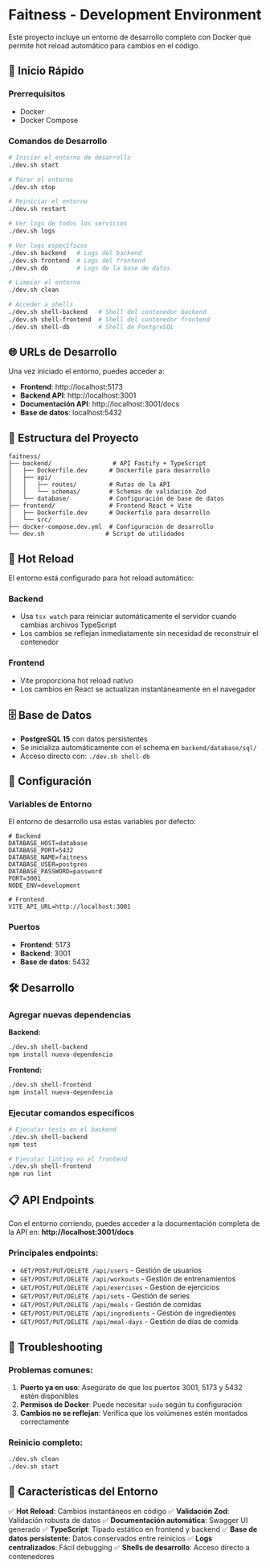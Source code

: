 # Faitness - Development Environment

Este proyecto incluye un entorno de desarrollo completo con Docker que permite hot reload automático para cambios en el código.

## 🚀 Inicio Rápido

### Prerrequisitos
- Docker
- Docker Compose

### Comandos de Desarrollo

```bash
# Iniciar el entorno de desarrollo
./dev.sh start

# Parar el entorno
./dev.sh stop

# Reiniciar el entorno
./dev.sh restart

# Ver logs de todos los servicios
./dev.sh logs

# Ver logs específicos
./dev.sh backend   # Logs del backend
./dev.sh frontend  # Logs del frontend
./dev.sh db        # Logs de la base de datos

# Limpiar el entorno
./dev.sh clean

# Acceder a shells
./dev.sh shell-backend   # Shell del contenedor backend
./dev.sh shell-frontend  # Shell del contenedor frontend
./dev.sh shell-db        # Shell de PostgreSQL
```

## 🌐 URLs de Desarrollo

Una vez iniciado el entorno, puedes acceder a:

- **Frontend**: http://localhost:5173
- **Backend API**: http://localhost:3001
- **Documentación API**: http://localhost:3001/docs
- **Base de datos**: localhost:5432

## 📁 Estructura del Proyecto

```
faitness/
├── backend/                 # API Fastify + TypeScript
│   ├── Dockerfile.dev      # Dockerfile para desarrollo
│   ├── api/
│   │   ├── routes/         # Rutas de la API
│   │   └── schemas/        # Schemas de validación Zod
│   └── database/           # Configuración de base de datos
├── frontend/               # Frontend React + Vite
│   ├── Dockerfile.dev      # Dockerfile para desarrollo
│   └── src/
├── docker-compose.dev.yml  # Configuración de desarrollo
└── dev.sh                 # Script de utilidades
```

## 🔄 Hot Reload

El entorno está configurado para hot reload automático:

### Backend
- Usa `tsx watch` para reiniciar automáticamente el servidor cuando cambias archivos TypeScript
- Los cambios se reflejan inmediatamente sin necesidad de reconstruir el contenedor

### Frontend
- Vite proporciona hot reload nativo
- Los cambios en React se actualizan instantáneamente en el navegador

## 🗄️ Base de Datos

- **PostgreSQL 15** con datos persistentes
- Se inicializa automáticamente con el schema en `backend/database/sql/`
- Acceso directo con: `./dev.sh shell-db`

## 🔧 Configuración

### Variables de Entorno
El entorno de desarrollo usa estas variables por defecto:

```env
# Backend
DATABASE_HOST=database
DATABASE_PORT=5432
DATABASE_NAME=faitness
DATABASE_USER=postgres
DATABASE_PASSWORD=password
PORT=3001
NODE_ENV=development

# Frontend
VITE_API_URL=http://localhost:3001
```

### Puertos
- **Frontend**: 5173
- **Backend**: 3001
- **Base de datos**: 5432

## 🛠️ Desarrollo

### Agregar nuevas dependencias

**Backend:**
```bash
./dev.sh shell-backend
npm install nueva-dependencia
```

**Frontend:**
```bash
./dev.sh shell-frontend
npm install nueva-dependencia
```

### Ejecutar comandos específicos

```bash
# Ejecutar tests en el backend
./dev.sh shell-backend
npm test

# Ejecutar linting en el frontend
./dev.sh shell-frontend
npm run lint
```

## 📋 API Endpoints

Con el entorno corriendo, puedes acceder a la documentación completa de la API en:
**http://localhost:3001/docs**

### Principales endpoints:
- `GET/POST/PUT/DELETE /api/users` - Gestión de usuarios
- `GET/POST/PUT/DELETE /api/workouts` - Gestión de entrenamientos
- `GET/POST/PUT/DELETE /api/exercises` - Gestión de ejercicios
- `GET/POST/PUT/DELETE /api/sets` - Gestión de series
- `GET/POST/PUT/DELETE /api/meals` - Gestión de comidas
- `GET/POST/PUT/DELETE /api/ingredients` - Gestión de ingredientes
- `GET/POST/PUT/DELETE /api/meal-days` - Gestión de días de comida

## 🐛 Troubleshooting

### Problemas comunes:

1. **Puerto ya en uso**: Asegúrate de que los puertos 3001, 5173 y 5432 estén disponibles
2. **Permisos de Docker**: Puede necesitar `sudo` según tu configuración
3. **Cambios no se reflejan**: Verifica que los volúmenes estén montados correctamente

### Reinicio completo:
```bash
./dev.sh clean
./dev.sh start
```

## 🎯 Características del Entorno

✅ **Hot Reload**: Cambios instantáneos en código
✅ **Validación Zod**: Validación robusta de datos
✅ **Documentación automática**: Swagger UI generado
✅ **TypeScript**: Tipado estático en frontend y backend
✅ **Base de datos persistente**: Datos conservados entre reinicios
✅ **Logs centralizados**: Fácil debugging
✅ **Shells de desarrollo**: Acceso directo a contenedores
